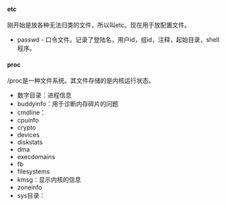 #### etc

刚开始是放各种无法归类的文件，所以叫etc。现在用于放配置文件。

- passwd - 口令文件。记录了登陆名，用户id，组id，注释，起始目录，shell程序。

#### proc

/proc是一种文件系统。其文件存储的是内核运行状态。

- 数字目录：进程信息
- buddyinfo：用于诊断内存碎片的问题
- cmdline：
- cpuinfo
- crypto
- devices
- diskstats
- dma
- execdomains
- fb
- filesystems
- kmsg：显示内核的信息
- zoneinfo
- sys目录：

